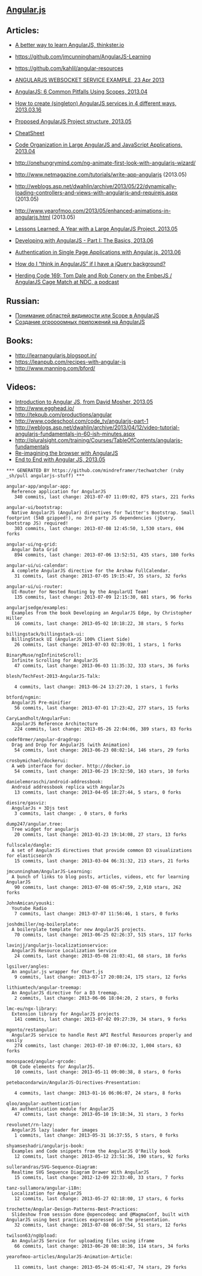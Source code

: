 ## [Angular.js](http://angularjs.org/)


## Articles:
  - [A better way to learn AngularJS, thinkster.io](http://www.thinkster.io/)
  - https://github.com/jmcunningham/AngularJS-Learning
  - https://github.com/kahlil/angular-resources

  - [ANGULARJS WEBSOCKET SERVICE EXAMPLE, 23 Apr 2013](http://clintberry.com/2013/angular-js-websocket-service/)
  - [AngularJS: 6 Common Pitfalls Using Scopes, 2013.04](http://thenittygritty.co/angularjs-pitfalls-using-scopes)
  - [How to create (singleton) AngularJS services in 4 different ways, 2013.03.16](http://blog.jdriven.com/2013/03/how-to-create-singleton-angularjs-services-in-4-different-ways/)
  - [Proposed AngularJS Project structure, 2013.05](http://www.blogeek.com.ar/2013/05/18/proposed-angulars-project-structure/)
  - [CheatSheet](http://www.cheatography.com/proloser/cheat-sheets/angularjs/)
  - [Code Organization in Large AngularJS and JavaScript Applications, 2013.04](http://cliffmeyers.com/blog/2013/4/21/code-organization-angularjs-javascript)
  - http://onehungrymind.com/ng-animate-first-look-with-angularjs-wizard/
  - http://www.netmagazine.com/tutorials/write-app-angularjs (2013.05)
  - http://weblogs.asp.net/dwahlin/archive/2013/05/22/dynamically-loading-controllers-and-views-with-angularjs-and-requirejs.aspx (2013.05)
  - http://www.yearofmoo.com/2013/05/enhanced-animations-in-angularjs.html (2013.05)
  - [Lessons Learned: A Year with a Large AngularJS Project, 2013.05](http://joelhooks.com/blog/2013/05/22/lessons-learned-kicking-off-an-angularjs-project/)
  - [Developing with AngularJS - Part I: The Basics, 2013.06](http://raibledesigns.com/rd/entry/developing_with_angularjs_part_i)
  - [Authentication in Single Page Applications with Angular.js, 2013.06](http://www.frederiknakstad.com/authentication-in-single-page-applications-with-angular-js/)
  - [How do I “think in AngularJS” if I have a jQuery background?](http://stackoverflow.com/questions/14994391/how-do-i-think-in-angularjs-if-i-have-a-jquery-background)
  - [Herding Code 169: Tom Dale and Rob Conery on the EmberJS / AngularJS Cage Match at NDC, a podcast](http://herdingcode.com/herding-code-169-tom-dale-and-rob-conery-on-the-emberjs-angularjs-cage-match-at-ndc/)

## Russian:
  - [Понимание областей видимости или Scope в AngularJS](http://habrahabr.ru/post/182670/)
  - [Создание огроооомных приложений на AngularJS](http://habrahabr.ru/post/182556/)

## Books:
  - http://learnangularjs.blogspot.in/
  - https://leanpub.com/recipes-with-angular-js
  - http://www.manning.com/bford/

## Videos:
  - [Introduction to Angular JS, from David Mosher, 2013.05](http://www.youtube.com/watch?v=8ILQOFAgaXE&feature=youtu.be)
  - http://www.egghead.io/
  - http://tekpub.com/productions/angular
  - http://www.codeschool.com/code_tv/angularjs-part-1
  - http://weblogs.asp.net/dwahlin/archive/2013/04/12/video-tutorial-angularjs-fundamentals-in-60-ish-minutes.aspx
  - http://pluralsight.com/training/Courses/TableOfContents/angularjs-fundamentals
  - [Re-imagining the browser with AngularJS](http://parleys.com/play/5148922b0364bc17fc56c91b/chapter37/about)
  - [End to End with Angular JS, 2013.05](http://www.youtube.com/watch?v=hqAyiqUs93c)


<!-- PROJECTS_LIST_START -->
    *** GENERATED BY https://github.com/mindreframer/techwatcher (ruby _sh/pull angularjs-stuff) *** 

    angular-app/angular-app:
      Reference application for AngularJS
       340 commits, last change: 2013-07-07 11:09:02, 875 stars, 221 forks

    angular-ui/bootstrap:
      Native AngularJS (Angular) directives for Twitter's Bootstrap. Small footprint (5kB gzipped!), no 3rd party JS dependencies (jQuery, bootstrap JS) required!
       303 commits, last change: 2013-07-08 12:45:50, 1,530 stars, 694 forks

    angular-ui/ng-grid:
      Angular Data Grid
       894 commits, last change: 2013-07-06 13:52:51, 435 stars, 180 forks

    angular-ui/ui-calendar:
      A complete AngularJS directive for the Arshaw FullCalendar.
       31 commits, last change: 2013-07-05 19:15:47, 35 stars, 32 forks

    angular-ui/ui-router:
      UI-Router for Nested Routing by the AngularUI Team!
       135 commits, last change: 2013-07-09 12:15:30, 681 stars, 96 forks

    angularjsedge/examples:
      Examples from the book Developing an AngularJS Edge, by Christopher Hiller
       16 commits, last change: 2013-05-02 10:18:22, 38 stars, 5 forks

    billingstack/billingstack-ui:
      BillingStack UI (AngularJS 100% Client Side)
       26 commits, last change: 2013-07-03 02:39:01, 1 stars, 1 forks

    BinaryMuse/ngInfiniteScroll:
      Infinite Scrolling for AngularJS
       47 commits, last change: 2013-06-03 11:35:32, 333 stars, 36 forks

    blesh/TechFest-2013-AngularJS-Talk:

       4 commits, last change: 2013-06-24 13:27:20, 1 stars, 1 forks

    btford/ngmin:
      AngularJS Pre-minifier
       56 commits, last change: 2013-07-01 17:23:42, 277 stars, 15 forks

    CaryLandholt/AngularFun:
      AngularJS Reference Architecture
       224 commits, last change: 2013-05-26 22:04:06, 389 stars, 83 forks

    codef0rmer/angular-dragdrop:
      Drag and Drop for AngularJS (with Animation)
       54 commits, last change: 2013-06-23 08:02:14, 146 stars, 29 forks

    crosbymichael/dockerui:
      A web interface for docker. http://docker.io
       54 commits, last change: 2013-06-23 19:32:50, 163 stars, 10 forks

    danielemoraschi/android-addressbook:
      Android addressbook replica with AngularJs
       13 commits, last change: 2013-04-05 18:27:44, 5 stars, 0 forks

    diesire/gasviz:
      AngularJs + 3Djs test
       3 commits, last change: , 0 stars, 0 forks

    dump247/angular.tree:
      Tree widget for angularjs
       20 commits, last change: 2013-01-23 19:14:08, 27 stars, 13 forks

    fullscale/dangle:
      A set of AngularJS directives that provide common D3 visualizations for elasticsearch
       15 commits, last change: 2013-03-04 06:31:32, 213 stars, 21 forks

    jmcunningham/AngularJS-Learning:
      A bunch of links to blog posts, articles, videos, etc for learning AngularJS
       90 commits, last change: 2013-07-08 05:47:59, 2,910 stars, 262 forks

    JohnAmican/youski:
      Youtube Radio
       7 commits, last change: 2013-07-07 11:56:46, 1 stars, 0 forks

    joshdmiller/ng-boilerplate:
      A boilerplate template for new AngularJS projects.
       70 commits, last change: 2013-06-25 02:26:37, 515 stars, 117 forks

    lavinjj/angularjs-localizationservice:
      AngularJS Resource Localization Service
       24 commits, last change: 2013-05-08 21:03:41, 68 stars, 18 forks

    lgsilver/angles:
      An angular.js wrapper for Chart.js
       9 commits, last change: 2013-07-17 20:08:24, 175 stars, 12 forks

    lithiumtech/angular-treemap:
      An AngularJS directive for a D3 treemap.
       2 commits, last change: 2013-06-06 18:04:20, 2 stars, 0 forks

    lmc-eu/ngx-library:
      Extension library for AngularJS projects
       141 commits, last change: 2013-07-02 09:27:39, 34 stars, 9 forks

    mgonto/restangular:
      AngularJS service to handle Rest API Restful Resources properly and easily
       274 commits, last change: 2013-07-10 07:06:32, 1,004 stars, 63 forks

    monospaced/angular-qrcode:
      QR Code elements for AngularJS.
       10 commits, last change: 2013-05-11 09:00:38, 8 stars, 0 forks

    petebacondarwin/AngularJS-Directives-Presentation:

       4 commits, last change: 2013-01-16 06:06:07, 24 stars, 8 forks

    qloo/angular-authentication:
      An authentication module for AngularJS
       47 commits, last change: 2013-05-10 19:18:34, 31 stars, 3 forks

    revolunet/rn-lazy:
      AngularJS lazy loader for images
       1 commits, last change: 2013-05-31 16:37:55, 5 stars, 0 forks

    shyamseshadri/angularjs-book:
      Examples and Code snippets from the AngularJS O'Reilly book
       12 commits, last change: 2013-05-12 23:51:36, 190 stars, 92 forks

    sullerandras/SVG-Sequence-Diagram:
      Realtime SVG Sequence Diagram Drawer With AngularJS
       15 commits, last change: 2012-12-09 22:33:40, 33 stars, 7 forks

    tanz-sullamora/angular-i18n:
      Localization for AngularJS
       12 commits, last change: 2013-05-27 02:18:00, 17 stars, 6 forks

    trochette/Angular-Design-Patterns-Best-Practices:
      Slideshow from session done @opencodeqc and @MagmaConf, built with AngularJS using best practices expressed in the presentation.
       32 commits, last change: 2013-07-08 06:07:54, 51 stars, 12 forks

    twilson63/ngUpload:
      An AngularJS Service for uploading files using iframe
       66 commits, last change: 2013-06-20 08:18:36, 114 stars, 34 forks

    yearofmoo-articles/AngularJS-Animation-Article:

       11 commits, last change: 2013-05-24 05:41:47, 74 stars, 29 forks
<!-- PROJECTS_LIST_END -->
